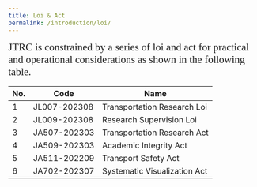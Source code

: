 ```yaml
---
title: Loi & Act
permalink: /introduction/loi/
---
```


<style>
.intro{
font-family:times;
font-size:21px;
}
</style>

<a name="tables"/>
<div class="intro">
JTRC is constrained by a series of loi and act for practical and operational considerations as shown in the following table.
</div>

No. | Code | Name
--- | --- | ---
1 | JL007-202308 | Transportation Research Loi
2 | JL009-202308 | Research Supervision Loi
3 | JA507-202303 | Transportation Research Act
4 | JA509-202303 | Academic Integrity Act
5 | JA511-202209 | Transport Safety Act
6 | JA702-202307 | Systematic Visualization Act